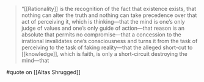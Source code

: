 > “[[Rationality]] is the recognition of the fact that existence exists, that nothing can alter the truth and nothing can take precedence over that act of perceiving it, which is thinking—that the mind is one’s only judge of values and one’s only guide of action—that reason is an absolute that permits no compromise—that a concession to the irrational invalidates one’s consciousness and turns it from the task of perceiving to the task of faking reality—that the alleged short-cut to [[knowledge]], which is faith, is only a short-circuit destroying the mind—that

#quote  on  [[Altas Shrugged]]